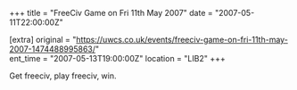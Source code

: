 +++
title = "FreeCiv Game on Fri 11th May 2007"
date = "2007-05-11T22:00:00Z"

[extra]
original = "https://uwcs.co.uk/events/freeciv-game-on-fri-11th-may-2007-1474488995863/"    
ent_time = "2007-05-13T19:00:00Z"
location = "LIB2"
+++

Get freeciv, play freeciv, win.

